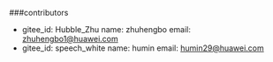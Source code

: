###contributors
  - gitee_id: Hubble_Zhu
    name: zhuhengbo
    email: zhuhengbo1@huawei.com
  - gitee_id: speech_white
    name: humin
    email: humin29@huawei.com

